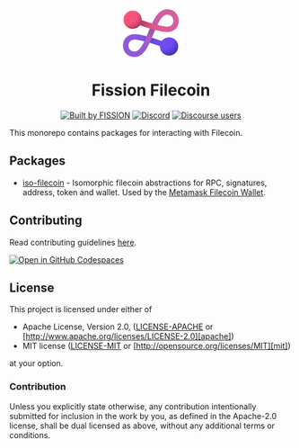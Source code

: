 <div align="center">
  <img src="./assets/logo.png" alt="fission Logo" width="100"></img>

  <h1 align="center">Fission Filecoin</h1>

[![Built by FISSION](https://img.shields.io/badge/built_by-⌘_Fission-purple.svg)](https://fission.codes)
[![Discord](https://img.shields.io/discord/478735028319158273?logo=discord&color=mediumslateblue)](https://discord.gg/zAQBDEq)
[![Discourse users](<https://img.shields.io/discourse/users?server=https%3A%2F%2Ftalk.fission.codes&logo=discourse&label=talk&color=rgb(14%2C%20118%2C%20178)>)](https://talk.fission.codes)

</div>

This monorepo contains packages for interacting with Filecoin.

## Packages

- [iso-filecoin](https://github.com/fission-codes/filecoin/tree/master/packages/iso-filecoin) - Isomorphic filecoin abstractions for RPC, signatures, address, token and wallet. Used by the [Metamask Filecoin Wallet](https://github.com/filecoin-project/filsnap).

## Contributing

Read contributing guidelines [here](.github/CONTRIBUTING.md).

[![Open in GitHub Codespaces](https://github.com/codespaces/badge.svg)](https://codespaces.new/hd-template/examples)

## License

This project is licensed under either of

- Apache License, Version 2.0, ([LICENSE-APACHE](./LICENSE-APACHE) or
  [http://www.apache.org/licenses/LICENSE-2.0][apache])
- MIT license ([LICENSE-MIT](./LICENSE-MIT) or
  [http://opensource.org/licenses/MIT][mit])

at your option.

### Contribution

Unless you explicitly state otherwise, any contribution intentionally
submitted for inclusion in the work by you, as defined in the Apache-2.0
license, shall be dual licensed as above, without any additional terms or
conditions.

[apache]: https://www.apache.org/licenses/LICENSE-2.0
[mit]: http://opensource.org/licenses/MIT
